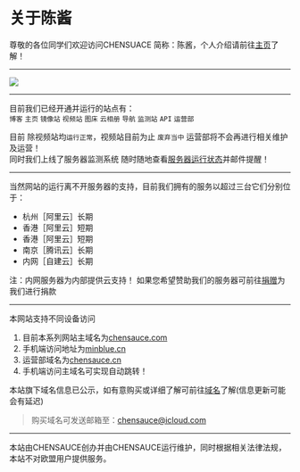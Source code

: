 # 关于陈酱

尊敬的各位同学们欢迎访问CHENSUACE 简称：陈酱，个人介绍请前往[主页](https://chensauce.com)了解！

----
![](https://api.minblue.cc/mp4)

------
目前我们已经开通并运行的站点有：<br>
`博客` `主页` `镜像站` `视频站`  `图床` `云相册` `导航` `监测站`  `API` `运营部`

目前 除视频站均`运行正常`，视频站目前为止 `废弃当中` 运营部将不会再进行相关维护及运营！<br>
同时我们上线了服务器监测系统 随时随地查看[服务器运行状态](http://118.195.203.231:3001/status/chensauce)并邮件提醒！

-------
当然网站的运行离不开服务器的支持，目前我们拥有的服务以超过三台它们分别位于：

- 杭州［阿里云］长期
- 香港［阿里云］短期
- 香港［阿里云］短期
- 南京［腾讯云］长期
- 内网［自建云］长期

注：内网服务器为内部提供云支持！
如果您希望赞助我们的服务器可前往[捐赠](https://chensauce.cn/donate/)为我们进行捐款

---
本网站支持不同设备访问
1. 目前本系列网站主域名为[chensauce.com](https://chensauce.com)
2. 手机端访问地址为[minblue.cn](https://minblue.cn)
3. 运营部域名为[chensauce.cn](https://chensauce.cn)
4. 手机端访问主域名可实现自动跳转！

本站旗下域名信息已公示，如有意购买或详细了解可前往[域名](https://chensauce.cn/domain/)了解(信息更新可能会有延迟) 
> 购买域名可发送邮箱至：chensauce@icloud.com

----

本站由CHENSAUCE创办并由CHENSAUCE运行维护，同时根据相关法律法规，本站不对欧盟用户提供服务。